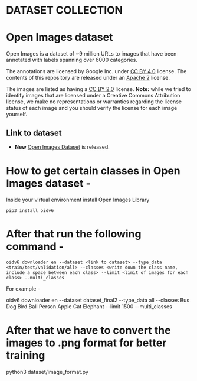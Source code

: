 # DATASET COLLECTION

# Open Images dataset

Open Images is a dataset of ~9 million URLs to images that have been annotated with labels spanning over 6000 categories.

The annotations are licensed by Google Inc. under [CC BY 4.0](https://creativecommons.org/licenses/by/4.0/) license. The contents of this repository are released under an [Apache 2](LICENSE) license.

The images are listed as having a [CC BY 2.0](https://creativecommons.org/licenses/by/2.0/) license. **Note:** while we tried to identify images that are licensed under a Creative Commons Attribution license, we make no representations or warranties regarding the license status of each image and you should verify the license for each image yourself.

## Link to dataset
- **New** [Open Images Dataset](https://storage.googleapis.com/openimages/web/index.html) is released.


# How to get certain classes in Open Images dataset -

Inside your virtual environment install Open Images Library

```
pip3 install oidv6
```

# After that run the following command - 

```
oidv6 downloader en --dataset <link to dataset> --type_data <train/test/validation/all> --classes <write down the class name, include a space between each class> --limit <limit of images for each class> --multi_classes
```

For example -

oidv6 downloader en --dataset dataset_final2 --type_data all --classes Bus Dog Bird Ball Person Apple Cat Elephant --limit 1500 --multi_classes

# After that we have to convert the images to .png format for better training

python3 dataset/image_format.py 

